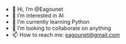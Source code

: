 - 👋 Hi, I’m @Eagounet
- 👀 I’m interested in AI
- 🌱 I’m currently learning Python
- 💞️ I’m looking to collaborate on anything
- 📫 How to reach me: eagounet@gmail.com

<!---
Eagounet/Eagounet is a ✨ special ✨ repository because its `README.md` (this file) appears on your GitHub profile.
You can click the Preview link to take a look at your changes.
--->

